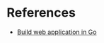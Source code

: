 # References
* [Build web application in Go](https://www.sohamkamani.com/blog/2017/09/13/how-to-build-a-web-application-in-golang/)
